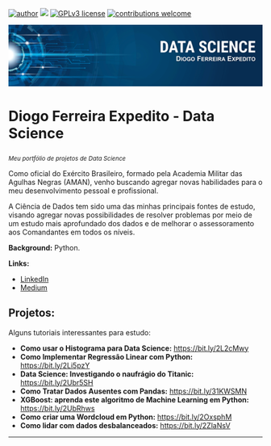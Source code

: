 [![author](https://img.shields.io/badge/author-DiogoFerreira-red.svg)](https://www.linkedin.com/in/diogo-ferreira-expedito-43b8a51a2/) [![](https://img.shields.io/badge/python-3.7+-blue.svg)](https://www.python.org/downloads/release/python-365/) [![GPLv3 license](https://img.shields.io/badge/License-GPLv3-blue.svg)](http://perso.crans.org/besson/LICENSE.html) [![contributions welcome](https://img.shields.io/badge/contributions-welcome-brightgreen.svg?style=flat)](https://github.com/carlosfab/data_science/issues)

<p align="center">
  <img src="Banner_github.png" >
</p>

# Diogo Ferreira Expedito - Data Science
<sub>*Meu portfólio de projetos de Data Science*</sub>

  Como oficial do Exército Brasileiro, formado pela Academia Militar das Agulhas Negras (AMAN), venho buscando agregar novas habilidades para o meu desenvolvimento pessoal e profissional. 
  
  A Ciência de Dados tem sido uma das minhas principais fontes de estudo, visando agregar novas possibilidades de resolver problemas por meio de um estudo mais aprofundado dos dados e de melhorar o assessoramento aos Comandantes em todos os níveis.

**Background:** Python.

**Links:**
* [LinkedIn](https://www.linkedin.com/in/diogo-ferreira-expedito-43b8a51a2/)
* [Medium](https://medium.com/@aspdiogo346)


## Projetos:
Alguns tutoriais interessantes para estudo:

* **Como usar o Histograma para Data Science:** https://bit.ly/2L2cMwy
* **Como Implementar Regressão Linear com Python:** https://bit.ly/2Li5pzY
* **Data Science: Investigando o naufrágio do Titanic:** https://bit.ly/2Ubr5SH
* **Como Tratar Dados Ausentes com Pandas:** https://bit.ly/31KWSMN
* **XGBoost: aprenda este algoritmo de Machine Learning em Python:** https://bit.ly/2UbRhws
* **Como criar uma Wordcloud em Python:** https://bit.ly/2OxsphM
* **Como lidar com dados desbalanceados:** https://bit.ly/2ZlaNsV

---


